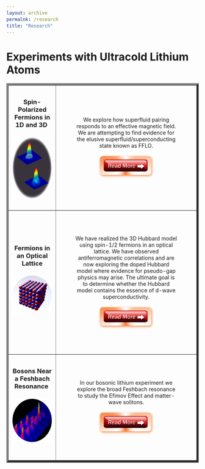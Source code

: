 ```yaml
---
layout: archive
permalnk: /research
title: "Research"
---
```

# Experiments with Ultracold Lithium Atoms

<style>
th {
    padding: 10px;
}
td {
    padding: 50px;
}
</style>

<body>

<table style="width:100%" border="5" >
<tr>
<th style="text-align: center; vertical-align: middle;">
<h3 >Spin-Polarized Fermions in 1D and 3D&nbsp;</h3>
<h3 ><img src="\images\groupphotos\exptphotos\Crossover_profile2.png" alt="" height="160" width="350"></h3>
</th>
<td style="text-align: center; vertical-align: middle;">
<p>We explore how superfluid pairing responds to an&nbsp;effective 
magnetic field. We are attempting to find evidence for the elusive 
superfluid/superconducting state known as FFLO.</p>
<p><a href="{{site.url}}/research/spin-polarized-fermions"><img src="\images\headers\read.png" alt="" height="62" width="150"></a></p>
</td>
</tr>
<tr>
<th style="text-align: center; vertical-align: middle;">
<h3>Fermions in an Optical Lattice</h3>
<h3 ><img src="\images\groupphotos\exptphotos\app3cube.png" alt=""  width="350"></h3>
&nbsp;</th>
<td style="text-align: center; vertical-align: middle;">
<p>We have realized the 3D Hubbard model using spin-1/2 fermions in an 
optical lattice. We have observed antiferromagnetic correlations and are
 now exploring the doped Hubbard model where evidence for pseudo-gap 
physics may arise. The ultimate goal is to determine whether the Hubbard
 model contains the essence of d-wave superconductivity.</p>
<p><a href="{{site.url}}/research/3d-lattice"><img src="\images\headers\read.png" alt="" width="150"></a></p>
</td>
</tr>
<tr>
<th style="text-align: center; vertical-align: middle;">
<h3>Bosons Near a Feshbach Resonance&nbsp;</h3>
<h3><img src="\images\groupphotos\exptphotos\circular_v2.png" alt=""  width="350"></h3>
&nbsp;</th>
<td style="text-align: center; vertical-align: middle;">
<p>In our bosonic lithium experiment we explore the broad Feshbach 
resonance to study the&nbsp;Efimov Effect and matter-wave solitons.</p>
<p><a href="{{site.url}}/research/boson"><img src="\images\headers\read.png" alt="" width="150"></a></p>
</td>
</tr>
</table>

</body>